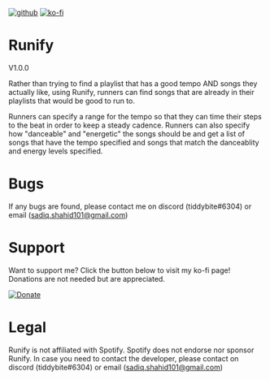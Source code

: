 [![github](https://cdn.discordapp.com/attachments/983104763199639562/1061778049349189642/Untitled-2.png)](https://github.com/Spherical-S/Runify/releases) [![ko-fi](https://ko-fi.com/img/githubbutton_sm.svg)](https://ko-fi.com/Y8Y0C2CAM)

# Runify

V1.0.0

Rather than trying to find a playlist that has a good tempo AND songs they actually like, using Runify, runners can find songs that are already in their playlists that would be good to run to.

Runners can specify a range for the tempo so that they can time their steps to the beat in order to keep a steady cadence.
Runners can also specify how "danceable" and "energetic" the songs should be and get a list of songs that have the tempo specified
and songs that match the danceablity and energy levels specified.

# Bugs

If any bugs are found, please contact me on discord (tiddybite#6304) or email (sadiq.shahid101@gmail.com)

# Support

Want to support me? Click the button below to visit my ko-fi page! Donations are not needed but are appreciated.

[![Donate](https://img.shields.io/badge/Ko--fi-F16061?style=for-the-badge&logo=ko-fi&logoColor=white)](https://ko-fi.com/spherical)

# Legal

Runify is not affiliated with Spotify. Spotify does not endorse nor sponsor Runify. In case you need to contact the developer, please contact on discord (tiddybite#6304) or email (sadiq.shahid101@gmail.com)

